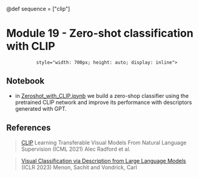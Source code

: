 @def sequence = ["clip"]

# Module 19 - Zero-shot classification with CLIP

~~~<img src="../extras/clip/diagram.png"
           style="width: 700px; height: auto; display: inline">
~~~


## Notebook

- in [Zeroshot\_with\_CLIP.ipynb](https://github.com/dataflowr/notebooks/blob/master/Module19/Zeroshot_with_CLIP.ipynb) we build a zero-shop classifier using the pretrained CLIP network and improve its performance with descriptors generated with GPT.

## References

> [CLIP](https://github.com/openai/CLIP) Learning Transferable Visual Models From Natural Language Supervision (ICML 2021) Alec Radford et al.


> [Visual Classification via Description from Large Language Models](https://github.com/sachit-menon/classify_by_description_release) (ICLR 2023) Menon, Sachit and Vondrick, Carl